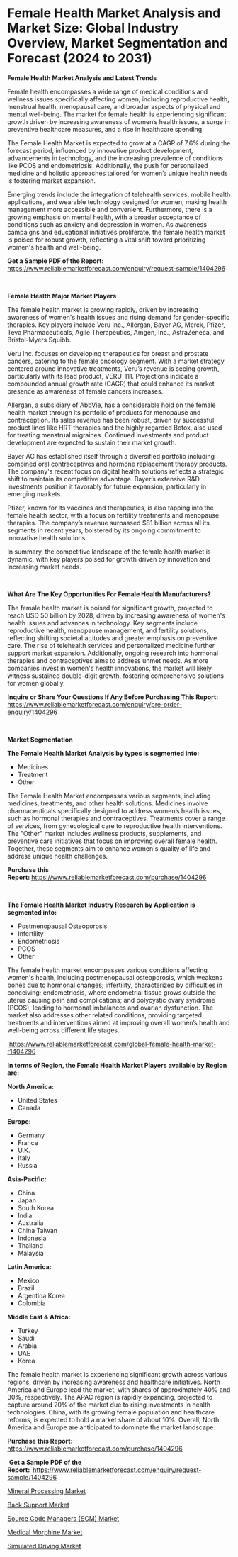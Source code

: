 <p><h1>Female Health Market Analysis and Market Size: Global Industry Overview, Market Segmentation and Forecast (2024 to 2031)</h1></p><p><strong>Female Health Market Analysis and Latest Trends</strong></p>
<p><p>Female health encompasses a wide range of medical conditions and wellness issues specifically affecting women, including reproductive health, menstrual health, menopausal care, and broader aspects of physical and mental well-being. The market for female health is experiencing significant growth driven by increasing awareness of women’s health issues, a surge in preventive healthcare measures, and a rise in healthcare spending.</p><p>The Female Health Market is expected to grow at a CAGR of 7.6% during the forecast period, influenced by innovative product development, advancements in technology, and the increasing prevalence of conditions like PCOS and endometriosis. Additionally, the push for personalized medicine and holistic approaches tailored for women’s unique health needs is fostering market expansion. </p><p>Emerging trends include the integration of telehealth services, mobile health applications, and wearable technology designed for women, making health management more accessible and convenient. Furthermore, there is a growing emphasis on mental health, with a broader acceptance of conditions such as anxiety and depression in women. As awareness campaigns and educational initiatives proliferate, the female health market is poised for robust growth, reflecting a vital shift toward prioritizing women's health and well-being.</p></p>
<p><strong>Get a Sample PDF of the Report:&nbsp;</strong> <a href="https://www.reliablemarketforecast.com/enquiry/request-sample/1404296?utm_campaign=1398&utm_medium=2&utm_source=Github&utm_content=ia&utm_term=23102024&utm_id=female-health">https://www.reliablemarketforecast.com/enquiry/request-sample/1404296</a></p>
<p>&nbsp;</p>
<p><strong>Female Health Major Market Players</strong></p>
<p><p>The female health market is growing rapidly, driven by increasing awareness of women's health issues and rising demand for gender-specific therapies. Key players include Veru Inc., Allergan, Bayer AG, Merck, Pfizer, Teva Pharmaceuticals, Agile Therapeutics, Amgen, Inc., AstraZeneca, and Bristol-Myers Squibb.</p><p>Veru Inc. focuses on developing therapeutics for breast and prostate cancers, catering to the female oncology segment. With a market strategy centered around innovative treatments, Veru’s revenue is seeing growth, particularly with its lead product, VERU-111. Projections indicate a compounded annual growth rate (CAGR) that could enhance its market presence as awareness of female cancers increases.</p><p>Allergan, a subsidiary of AbbVie, has a considerable hold on the female health market through its portfolio of products for menopause and contraception. Its sales revenue has been robust, driven by successful product lines like HRT therapies and the highly regarded Botox, also used for treating menstrual migraines. Continued investments and product development are expected to sustain their market growth.</p><p>Bayer AG has established itself through a diversified portfolio including combined oral contraceptives and hormone replacement therapy products. The company's recent focus on digital health solutions reflects a strategic shift to maintain its competitive advantage. Bayer’s extensive R&D investments position it favorably for future expansion, particularly in emerging markets.</p><p>Pfizer, known for its vaccines and therapeutics, is also tapping into the female health sector, with a focus on fertility treatments and menopause therapies. The company’s revenue surpassed $81 billion across all its segments in recent years, bolstered by its ongoing commitment to innovative health solutions.</p><p>In summary, the competitive landscape of the female health market is dynamic, with key players poised for growth driven by innovation and increasing market needs.</p></p>
<p>&nbsp;</p>
<p><strong>What Are The Key Opportunities For Female Health Manufacturers?</strong></p>
<p><p>The female health market is poised for significant growth, projected to reach USD 50 billion by 2028, driven by increasing awareness of women's health issues and advances in technology. Key segments include reproductive health, menopause management, and fertility solutions, reflecting shifting societal attitudes and greater emphasis on preventive care. The rise of telehealth services and personalized medicine further support market expansion. Additionally, ongoing research into hormonal therapies and contraceptives aims to address unmet needs. As more companies invest in women's health innovations, the market will likely witness sustained double-digit growth, fostering comprehensive solutions for women globally.</p></p>
<p><strong>Inquire or Share Your Questions If Any Before Purchasing This Report:</strong> <a href="https://www.reliablemarketforecast.com/enquiry/pre-order-enquiry/1404296?utm_campaign=1398&utm_medium=2&utm_source=Github&utm_content=ia&utm_term=23102024&utm_id=female-health">https://www.reliablemarketforecast.com/enquiry/pre-order-enquiry/1404296</a></p>
<p>&nbsp;</p>
<p><strong>Market Segmentation</strong></p>
<p><strong>The Female Health Market Analysis by types is segmented into:</strong></p>
<p><ul><li>Medicines</li><li>Treatment</li><li>Other</li></ul></p>
<p><p>The Female Health Market encompasses various segments, including medicines, treatments, and other health solutions. Medicines involve pharmaceuticals specifically designed to address women’s health issues, such as hormonal therapies and contraceptives. Treatments cover a range of services, from gynecological care to reproductive health interventions. The "Other" market includes wellness products, supplements, and preventive care initiatives that focus on improving overall female health. Together, these segments aim to enhance women's quality of life and address unique health challenges.</p></p>
<p><strong>Purchase this Report:&nbsp;</strong><a href="https://www.reliablemarketforecast.com/purchase/1404296?utm_campaign=1398&utm_medium=2&utm_source=Github&utm_content=ia&utm_term=23102024&utm_id=female-health">https://www.reliablemarketforecast.com/purchase/1404296</a></p>
<p>&nbsp;</p>
<p><strong>The Female Health Market Industry Research by Application is segmented into:</strong></p>
<p><ul><li>Postmenopausal Osteoporosis</li><li>Infertility</li><li>Endometriosis</li><li>PCOS</li><li>Other</li></ul></p>
<p><p>The female health market encompasses various conditions affecting women's health, including postmenopausal osteoporosis, which weakens bones due to hormonal changes; infertility, characterized by difficulties in conceiving; endometriosis, where endometrial tissue grows outside the uterus causing pain and complications; and polycystic ovary syndrome (PCOS), leading to hormonal imbalances and ovarian dysfunction. The market also addresses other related conditions, providing targeted treatments and interventions aimed at improving overall women’s health and well-being across different life stages.</p></p>
<p><a href="https://www.reliablemarketforecast.com/global-female-health-market-r1404296?utm_campaign=1398&utm_medium=2&utm_source=Github&utm_content=ia&utm_term=23102024&utm_id=female-health">&nbsp;https://www.reliablemarketforecast.com/global-female-health-market-r1404296</a></p>
<p><strong>In terms of Region, the Female Health Market Players available by Region are:</strong></p>
<p>
    <p> <strong> North America: </strong>
        <ul>
            <li>United States</li>
            <li>Canada</li>
        </ul>
        </p> 
    <p> <strong> Europe: </strong>
        <ul>
            <li>Germany</li>
            <li>France</li>
            <li>U.K.</li>
            <li>Italy</li>
            <li>Russia</li>
        </ul>
        </p> 
    <p> <strong> Asia-Pacific: </strong>
        <ul>
            <li>China</li>
            <li>Japan</li>
            <li>South Korea</li>
            <li>India</li>
            <li>Australia</li>
            <li>China Taiwan</li>
            <li>Indonesia</li>
            <li>Thailand</li>
            <li>Malaysia</li>
        </ul>
        </p> 
    <p> <strong> Latin America: </strong>
        <ul>
            <li>Mexico</li>
            <li>Brazil</li>
            <li>Argentina Korea</li>
            <li>Colombia</li>
        </ul>
        </p> 
    <p> <strong> Middle East & Africa: </strong>
        <ul>
            <li>Turkey</li>
            <li>Saudi</li>
            <li>Arabia</li>
            <li>UAE</li>
            <li>Korea</li>
        </ul>
    </p>
    </p>
<p><p>The female health market is experiencing significant growth across various regions, driven by increasing awareness and healthcare initiatives. North America and Europe lead the market, with shares of approximately 40% and 30%, respectively. The APAC region is rapidly expanding, projected to capture around 20% of the market due to rising investments in health technologies. China, with its growing female population and healthcare reforms, is expected to hold a market share of about 10%. Overall, North America and Europe are anticipated to dominate the market landscape.</p></p>
<p><strong>Purchase this Report: </strong><a href="https://www.reliablemarketforecast.com/purchase/1404296?utm_campaign=1398&utm_medium=2&utm_source=Github&utm_content=ia&utm_term=23102024&utm_id=female-health">https://www.reliablemarketforecast.com/purchase/1404296</a></p>
<p>&nbsp;<strong>Get a Sample PDF of the Report:&nbsp;&nbsp;</strong><a href="https://www.reliablemarketforecast.com/enquiry/request-sample/1404296?utm_campaign=1398&utm_medium=2&utm_source=Github&utm_content=ia&utm_term=23102024&utm_id=female-health">https://www.reliablemarketforecast.com/enquiry/request-sample/1404296</a></p>
<p><strong></strong></p>
<p><p><a href="https://issuu.com/reportprime-2/docs/mineral-processing-market-size-2030_3025c411deef1b?utm_campaign=1398&utm_medium=2&utm_source=Github&utm_content=ia&utm_term=23102024&utm_id=female-health">Mineral Processing Market</a></p><p><a href="https://www.linkedin.com/pulse/insights-back-support-industry-market-financial-status-size-fpzpe?utm_campaign=1398&utm_medium=2&utm_source=Github&utm_content=ia&utm_term=23102024&utm_id=female-health">Back Support Market</a></p><p><a href="https://github.com/mharielmesa/Market-Research-Report-List-5/blob/main/source-code-managers-scm-market.md?utm_campaign=1398&utm_medium=2&utm_source=Github&utm_content=ia&utm_term=23102024&utm_id=female-health">Source Code Managers (SCM) Market</a></p><p><a href="https://www.linkedin.com/pulse/medical-morphine-market-global-regional-analysis-focus-vfmpc?utm_campaign=1398&utm_medium=2&utm_source=Github&utm_content=ia&utm_term=23102024&utm_id=female-health">Medical Morphine Market</a></p><p><a href="https://github.com/fletaw9bs/Market-Research-Report-List-1/blob/main/simulated-driving-market.md?utm_campaign=1398&utm_medium=2&utm_source=Github&utm_content=ia&utm_term=23102024&utm_id=female-health">Simulated Driving Market</a></p></p>